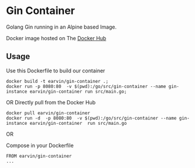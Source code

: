 # Gin Container

Golang Gin running in an Alpine based Image.

Docker image hosted on The  [Docker Hub]()

## Usage

Use this Dockerfile to build our container
```
docker build -t earvin/gin-container .; 
docker run -p 8080:80  -v $(pwd):/go/src/gin-container --name gin-instance earvin/gin-container run src/main.go;
```

OR 
Directly pull from the Docker Hub

```
docker pull earvin/gin-container
docker run -d  -p 8080:80  -v $(pwd):/go/src/gin-container --name gin-instance earvin/gin-container  run src/main.go
```

OR

Compose in your Dockerfile

```
FROM earvin/gin-container
...
```
